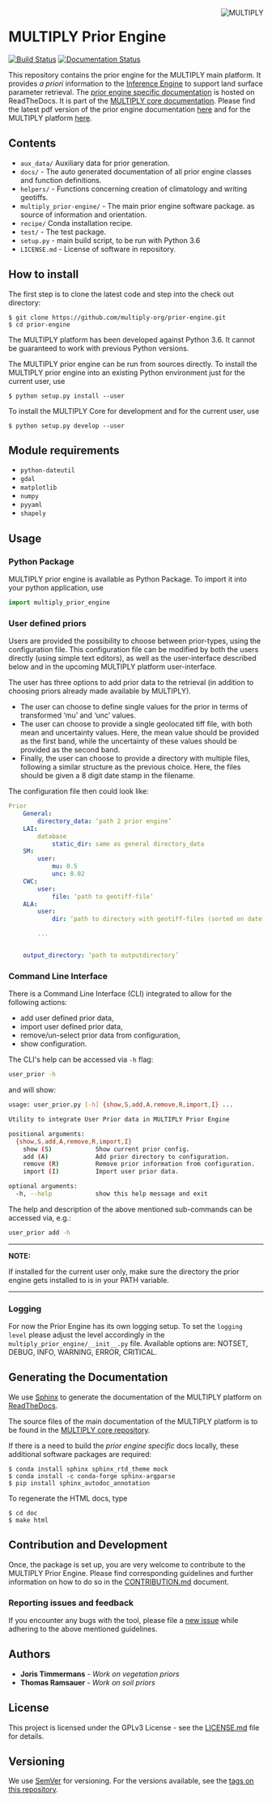 <img alt="MULTIPLY" align="right" src="https://raw.githubusercontent.com/multiply-org/multiply-core/master/docs/source/_static/logo/Multiply_multicolour.png" />

# MULTIPLY Prior Engine

[![Build Status](https://travis-ci.org/multiply-org/prior-engine.svg?branch=master)](https://travis-ci.org/multiply-org/prior-engine)
[![Documentation Status](https://readthedocs.org/projects/multiply-prior-engine/badge/?version=latest)](https://multiply-prior-engine.readthedocs.io/en/latest/?badge=latest)



This repository contains the prior engine for the MULTIPLY main platform.
It provides *a priori* information to the [Inference Engine](https://github.com/multiply-org/KaFKA-InferenceEngine) to support land surface parameter retrieval.
The [prior engine specific documentation](https://multiply-prior-engine.readthedocs.io/en/latest/) is hosted on ReadTheDocs. It is part of the [MULTIPLY core documentation](http://multiply.readthedocs.io/).
Please find the latest pdf version of the prior engine documentation [here](https://readthedocs.org/projects/multiply-prior-engine/downloads/pdf/latest/) and for the MULTIPLY platform [here](https://readthedocs.org/projects/multiply/downloads/pdf/latest/).


## Contents

* `aux_data/` Auxiliary data for prior generation.
* `docs/` - The auto generated documentation of all prior engine classes and function definitions.
* `helpers/` - Functions concerning creation of climatology and writing geotiffs.
* `multiply_prior-engine/` - The main prior engine software package.
as source of information and orientation.
* `recipe/` Conda installation recipe.
* `test/` - The test package.
* `setup.py` - main build script, to be run with Python 3.6
* `LICENSE.md` - License of software in repository.
<!-- * `helpers/` - Helper functions. -->

## How to install

The first step is to clone the latest code and step into the check out directory:

    $ git clone https://github.com/multiply-org/prior-engine.git
    $ cd prior-engine

The MULTIPLY platform has been developed against Python 3.6.
It cannot be guaranteed to work with previous Python versions.

The MULTIPLY prior engine can be run from sources directly.
To install the MULTIPLY prior engine into an existing Python environment just for the current user, use

    $ python setup.py install --user

To install the MULTIPLY Core for development and for the current user, use

    $ python setup.py develop --user

## Module requirements

- `python-dateutil`
- `gdal`
- `matplotlib`
- `numpy`
- `pyyaml`
- `shapely`


## Usage

### Python Package

MULTIPLY prior engine is available as Python Package.
To import it into your python application, use

```python
import multiply_prior_engine
```

### User defined priors

Users are provided the possibility to choose between prior-types, using the configuration file. This configuration file can be modified by both the users directly (using simple text editors), as well as the user-interface described below and in the upcoming MULTIPLY platform user-interface.

The user has three options to add prior data to the retrieval (in addition to choosing priors already made available by MULTIPLY).

- The user can choose to define single values for the prior in terms of transformed ‘mu’ and ‘unc’ values.
- The user can choose to provide a single geolocated tiff file, with both mean and uncertainty values. Here, the mean value should be provided as the first band, while the uncertainty of these values should be provided as the second band.
- Finally, the user can choose to provide a directory with multiple files, following a similar structure as the previous choice. Here, the files should be given a 8 digit date stamp in the filename.

The configuration file then could look like:

``` yaml
Prior
	General:
		directory_data: ‘path 2 prior engine’
	LAI:
		database
			static_dir: same as general directory_data
	SM:
		user:
			mu: 0.5
			unc: 0.02
	CWC:
		user:
			file: ‘path to geotiff-file’
	ALA:
		user:
			dir: ‘path to directory with geotiff-files (sorted on date)’

		...


	output_directory: ‘path to outputdirectory’
```


### Command Line Interface

There is a Command Line Interface (CLI) integrated to allow for the following actions:

- add user defined prior data,
- import user defined prior data,
- remove/un-select prior data from configuration,
- show configuration.

The CLI's help can be accessed via `-h` flag:

``` bash
user_prior -h
```

and will show:

``` bash
usage: user_prior.py [-h] {show,S,add,A,remove,R,import,I} ...

Utility to integrate User Prior data in MULTIPLY Prior Engine

positional arguments:
  {show,S,add,A,remove,R,import,I}
    show (S)            Show current prior config.
    add (A)             Add prior directory to configuration.
    remove (R)          Remove prior information from configuration.
    import (I)          Import user prior data.

optional arguments:
  -h, --help            show this help message and exit

```

The help and description of the above mentioned sub-commands can be accessed via, e.g.:

``` bash
user_prior add -h
```


---

**NOTE:**

If installed for the current user only, make sure the directory the prior engine gets installed to is in your PATH variable.

---



### Logging

For now the Prior Engine has its own logging setup. To set the `logging level` please adjust the level accordingly in the `multiply_prior_engine/__init__.py` file. Available options are: NOTSET, DEBUG, INFO, WARNING, ERROR, CRITICAL.

## Generating the Documentation

We use [Sphinx](http://www.sphinx-doc.org/en/stable/rest.html) to generate the documentation of the MULTIPLY platform on [ReadTheDocs](http://multiply.readthedocs.io/en/latest/).

The source files of the main documentation of the MULTIPLY platform is to be found in the [MULTIPLY core repository](https://github.com/multiply-org/multiply-core).

If there is a need to build the *prior engine specific* docs locally, these additional software packages are required:

    $ conda install sphinx sphinx_rtd_theme mock
    $ conda install -c conda-forge sphinx-argparse
    $ pip install sphinx_autodoc_annotation

To regenerate the HTML docs, type

    $ cd doc
    $ make html


## Contribution and Development

Once, the package is set up, you are very welcome to contribute to the MULTIPLY Prior Engine.
Please find corresponding guidelines and further information on how to do so in the [CONTRIBUTION.md](https://github.com/multiply-org/prior-engine/blob/master/CONTRIBUTION.md) document.

### Reporting issues and feedback

If you encounter any bugs with the tool, please file a [new issue](https://github.com/multiply-org/prior-engine/issues/new) while adhering to the above mentioned guidelines.



## Authors

* **Joris Timmermans** - *Work on vegetation priors*
* **Thomas Ramsauer** - *Work on soil priors*

<!-- See also the list of [contributors](https://github.com/your/project/contributors) who participated in this project. -->

## License

This project is licensed under the GPLv3 License - see the [LICENSE.md](https://github.com/multiply-org/prior-engine/blob/master/LICENSE.md) file for details.

<!-- ## Acknowledgments -->

<!-- * Alexander Löw for.. -->

## Versioning

We use [SemVer](http://semver.org/) for versioning. For the versions available, see the [tags on this repository](https://github.com/multiply-org/prior-engine/tags).
